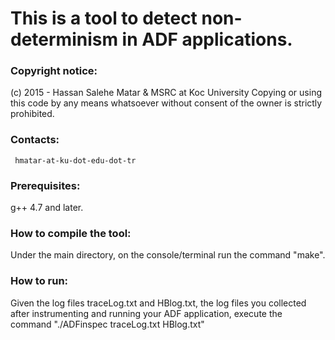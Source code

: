 #  This is a tool to detect non-determinism in ADF applications. 

### Copyright notice: ###

  (c) 2015 - Hassan Salehe Matar & MSRC at Koc University
    Copying or using this code by any means whatsoever 
    without consent of the owner is strictly prohibited.


### Contacts: 
     hmatar-at-ku-dot-edu-dot-tr


### Prerequisites: ###
g++ 4.7 and later.

### How to compile the tool: ###
  Under the main directory, on the console/terminal run the command "make".

### How to run: ###

Given the log files traceLog.txt and HBlog.txt, the log files you collected after instrumenting and running your ADF application, execute the command "./ADFinspec traceLog.txt HBlog.txt"